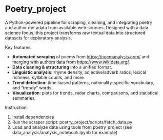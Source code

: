 # Poetry_project
A Python-powered pipeline for scraping, cleaning, and integrating poetry and author metadata from available web sources. Designed with a data science focus, this project transforms raw textual data into structured datasets for exploratory analysis.

Key features:
- **Automated scraping** of poems from https://poemanalysis.com/ and merging with authors data from https://www.wikidata.org/.
- **Data cleaning & structuring** into a unified format.
- **Linguistic analysis**: rhyme density, adjective/adverb ratios, lexical richness, syllable counts, and more.
- **Trend detection**: time-based patterns, nationality-specific vocabulary, and “trendy” words.
- **Visualization**: plots for trends, radar charts, comparisons, and statistical summaries.

Instruction:
1) Install dependencies
2) Run the scraper script: poetry_project/scripts/fetch_data.py
3) Load and analyze data using tools from poetry_project (see data_analysis/analysis_notebook.ipynb for example)
